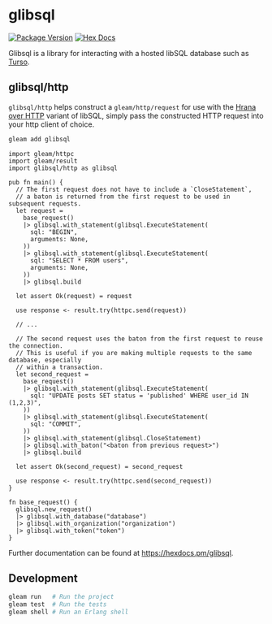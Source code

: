 # glibsql

[![Package Version](https://img.shields.io/hexpm/v/glibsql)](https://hex.pm/packages/glibsql)
[![Hex Docs](https://img.shields.io/badge/hex-docs-ffaff3)](https://hexdocs.pm/glibsql/)

Glibsql is a library for interacting with a hosted libSQL database such as [Turso](https://turso.tech).

## glibsql/http

`glibsql/http` helps construct a `gleam/http/request` for use with the [Hrana over HTTP](https://docs.turso.tech/sdk/http/reference) variant of libSQL,
simply pass the constructed HTTP request into your http client of choice.

```sh
gleam add glibsql
```
```gleam
import gleam/httpc
import gleam/result
import glibsql/http as glibsql

pub fn main() {
  // The first request does not have to include a `CloseStatement`,
  // a baton is returned from the first request to be used in subsequent requests.
  let request =
    base_request()
    |> glibsql.with_statement(glibsql.ExecuteStatement(
      sql: "BEGIN",
      arguments: None,
    ))
    |> glibsql.with_statement(glibsql.ExecuteStatement(
      sql: "SELECT * FROM users",
      arguments: None,
    ))
    |> glibsql.build

  let assert Ok(request) = request

  use response <- result.try(httpc.send(request))

  // ...

  // The second request uses the baton from the first request to reuse the connection.
  // This is useful if you are making multiple requests to the same database, especially
  // within a transaction.
  let second_request =
    base_request()
    |> glibsql.with_statement(glibsql.ExecuteStatement(
      sql: "UPDATE posts SET status = 'published' WHERE user_id IN (1,2,3)",
    ))
    |> glibsql.with_statement(glibsql.ExecuteStatement(
      sql: "COMMIT",
    ))
    |> glibsql.with_statement(glibsql.CloseStatement)
    |> glibsql.with_baton("<baton from previous request>")
    |> glibsql.build

  let assert Ok(second_request) = second_request

  use response <- result.try(httpc.send(second_request))
}

fn base_request() {
  glibsql.new_request()
  |> glibsql.with_database("database")
  |> glibsql.with_organization("organization")
  |> glibsql.with_token("token")
}

```

Further documentation can be found at <https://hexdocs.pm/glibsql>.

## Development

```sh
gleam run   # Run the project
gleam test  # Run the tests
gleam shell # Run an Erlang shell
```
